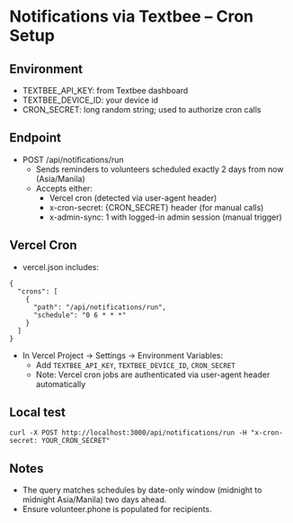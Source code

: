 # Notifications via Textbee – Cron Setup

## Environment
- TEXTBEE_API_KEY: from Textbee dashboard
- TEXTBEE_DEVICE_ID: your device id
- CRON_SECRET: long random string; used to authorize cron calls

## Endpoint
- POST /api/notifications/run
  - Sends reminders to volunteers scheduled exactly 2 days from now (Asia/Manila)
  - Accepts either:
    - Vercel cron (detected via user-agent header)
    - x-cron-secret: {CRON_SECRET} header (for manual calls)
    - x-admin-sync: 1 with logged-in admin session (manual trigger)

## Vercel Cron
- vercel.json includes:
```
{
  "crons": [
    {
      "path": "/api/notifications/run",
      "schedule": "0 6 * * *"
    }
  ]
}
```
- In Vercel Project → Settings → Environment Variables:
  - Add `TEXTBEE_API_KEY`, `TEXTBEE_DEVICE_ID`, `CRON_SECRET`
  - Note: Vercel cron jobs are authenticated via user-agent header automatically

## Local test
```
curl -X POST http://localhost:3000/api/notifications/run -H "x-cron-secret: YOUR_CRON_SECRET"
```

## Notes
- The query matches schedules by date-only window (midnight to midnight Asia/Manila) two days ahead.
- Ensure volunteer.phone is populated for recipients.

























